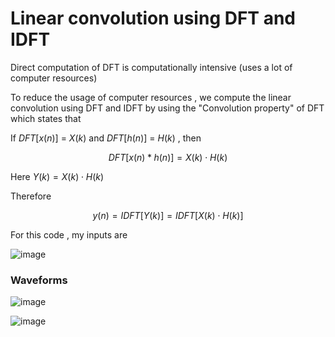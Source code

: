 # Linear convolution using DFT and IDFT
Direct computation of DFT is computationally intensive (uses a lot of computer resources)

To reduce the usage of computer resources , we compute the linear convolution using DFT and IDFT by using the "Convolution property" of DFT which states that 

If $DFT[ x(n) ]$ = $X(k)$ and $DFT[ h(n) ]$ = $H(k)$ , then 

$$DFT[x(n) * h(n)] = X(k) \cdot H(k)$$

Here $Y(k) = X(k) \cdot H(k)$

Therefore

$$y(n) = IDFT[Y(k)] = IDFT[X(k) \cdot H(k)]$$

For this code , my inputs are 

![image](https://github.com/user-attachments/assets/38e8ca58-02b0-4e25-9b3b-fc7eb7b30278)

### Waveforms 

![image](https://github.com/user-attachments/assets/083b61d1-9184-4670-b10f-4ed015b56c73)

![image](https://github.com/user-attachments/assets/e69b6748-7499-4424-a8fe-4f914fafad75)


